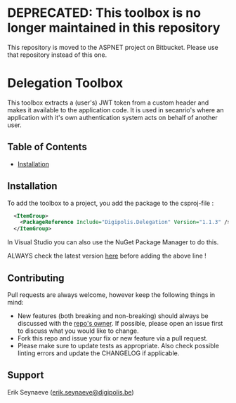 # DEPRECATED: This toolbox is no longer maintained in this repository

This repository is moved to the ASPNET project on Bitbucket. Please use that repository instead of this one.


# Delegation Toolbox

This toolbox extracts a (user's) JWT token from a custom header and makes it available to the application code.
It is used in secanrio's where an application with it's own authentication system acts on behalf of another user.

## Table of Contents

<!-- START doctoc generated TOC please keep comment here to allow auto update -->
<!-- DON'T EDIT THIS SECTION, INSTEAD RE-RUN doctoc TO UPDATE -->

- [Installation](#installation)

<!-- END doctoc generated TOC please keep comment here to allow auto update -->

## Installation

To add the toolbox to a project, you add the package to the csproj-file :

```xml
  <ItemGroup>
    <PackageReference Include="Digipolis.Delegation" Version="1.1.3" />
  </ItemGroup>
```

In Visual Studio you can also use the NuGet Package Manager to do this.

ALWAYS check the latest version [here](https://github.com/digipolisantwerp/delegation_aspnetcore/blob/master/src/Digipolis.Delegation/Digipolis.Delegation.csproj) before adding the above line !

## Contributing

Pull requests are always welcome, however keep the following things in mind:

- New features (both breaking and non-breaking) should always be discussed with the [repo's owner](#support). If possible, please open an issue first to discuss what you would like to change.
- Fork this repo and issue your fix or new feature via a pull request.
- Please make sure to update tests as appropriate. Also check possible linting errors and update the CHANGELOG if applicable.

## Support

Erik Seynaeve (<erik.seynaeve@digipolis.be>)
